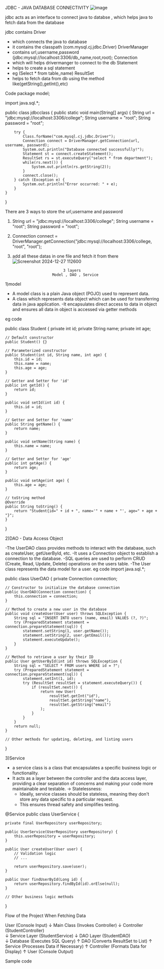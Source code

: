 JDBC - JAVA DATABASE CONNECTIVITY
![image](https://github.com/user-attachments/assets/61ea53de-c51c-4be6-ba48-aa0934641850)

jdbc acts as an interface to connect java to databse , which helps java to fetch data from the database


jdbc contains 
Driver 
- which connects the java to database
- it contains the classpath (com.mysql.cj.jdbc.Driver)
DriverManager
- contains url,username,password (jdbc:mysql://localhost:3306/db_name,root,root);
Connection
- which will helps drivermanger to connect to the db
Statement
- helps to create a sql statement
- eg (Select * from table_name)
ResultSet
- helps to fetch data from db using the method like(getString(),getInt(),etc)

Code
package model;

import java.sql.*;

public class jdbcclass {
    public static void main(String[] args) {
        String url = "jdbc:mysql://localhost:3306/college";
        String username = "root";
        String password = "root";

        try {
            Class.forName("com.mysql.cj.jdbc.Driver");
            Connection connect = DriverManager.getConnection(url, username, password);
            System.out.println("Database connected successfully!");
            Statement st = connect.createStatement();
            ResultSet rs = st.executeQuery("select * from department");
            while(rs.next()) {
            	System.out.println(rs.getString(2));
            }
            connect.close();
        } catch (Exception e) {
            System.out.println("Error occurred: " + e);
        }
    }
}

There are 3 ways to store the url,username and password
1)  String url = "jdbc:mysql://localhost:3306/college";
        String username = "root";
        String password = "root";
2) Connection connect = DriverManager.getConnection("jdbc:mysql://localhost:3306/college, "root", "root");
3) add all these datas in one file and fetch it from there
   ![Screenshot 2024-12-27 112600](https://github.com/user-attachments/assets/832277df-e46a-44fe-b07e-8e773ab60dd8)

                              3 layers
                         Model , DAO , Service
   
1)model


- A model class is a plain Java object (POJO) used to represent data. 
- A class which represents data object which can be used for transferring data in java application. 
-It encapsulates direct access to data in object and ensures all data in object is accessed via getter methods

eg code

public class Student {
    private int id;
    private String name;
    private int age;

    // Default constructor
    public Student() {}

    // Parameterized constructor
    public Student(int id, String name, int age) {
        this.id = id;
        this.name = name;
        this.age = age;
    }

    // Getter and Setter for 'id'
    public int getId() {
        return id;
    }

    public void setId(int id) {
        this.id = id;
    }

    // Getter and Setter for 'name'
    public String getName() {
        return name;
    }

    public void setName(String name) {
        this.name = name;
    }

    // Getter and Setter for 'age'
    public int getAge() {
        return age;
    }

    public void setAge(int age) {
        this.age = age;
    }

    // toString method
    @Override
    public String toString() {
        return "Student{id=" + id + ", name='" + name + "', age=" + age + "}";
    }
}



2)DAO  - Data Access Object


-The UserDAO class provides methods to interact with the database, such as createUser, getUserById, etc.
-It uses a Connection object to establish a connection to the database.
-SQL queries are used to perform CRUD (Create, Read, Update, Delete) operations on the users table.
-The User class represents the data model for a user.
eg code
import java.sql.*;

public class UserDAO {
    private Connection connection;

    // Constructor to initialize the database connection
    public UserDAO(Connection connection) {
        this.connection = connection;
    }

    // Method to create a new user in the database
    public void createUser(User user) throws SQLException {
        String sql = "INSERT INTO users (name, email) VALUES (?, ?)";
        try (PreparedStatement statement = connection.prepareStatement(sql)) {
            statement.setString(1, user.getName());
            statement.setString(2, user.getEmail());
            statement.executeUpdate();
        }
    }

    // Method to retrieve a user by their ID
    public User getUserById(int id) throws SQLException {
        String sql = "SELECT * FROM users WHERE id = ?";
        try (PreparedStatement statement = connection.prepareStatement(sql)) {
            statement.setInt(1, id);
            try (ResultSet resultSet = statement.executeQuery()) {
                if (resultSet.next()) {
                    return new User(
                        resultSet.getInt("id"),
                        resultSet.getString("name"),
                        resultSet.getString("email")
                    );
                }
            }
        }
        return null;
    }

    // Other methods for updating, deleting, and listing users
}



3)Service
- a service class is a class that encapsulates a specific business logic or functionality.
-  It acts as a layer between the controller and the data access layer, providing a clear separation of concerns and making your code more maintainable and testable.
-> Statelessness:
      - Ideally, service classes should be stateless, meaning they don't store any data specific to a particular request.
      - This ensures thread safety and simplifies testing.


@Service
public class UserService {

    private final UserRepository userRepository;

    public UserService(UserRepository userRepository) {
        this.userRepository = userRepository;
    }

    public User createUser(User user) {
        // Validation logic
        // ...

        return userRepository.save(user);
    }

    public User findUserById(Long id) {
        return userRepository.findById(id).orElse(null);
    }

    // Other business logic methods
}


Flow of the Project When Fetching Data

User (Console Input)
   ↓
Main Class (Invokes Controller)
   ↓
Controller (StudentController)  
   ↓
Service Layer (StudentService)
   ↓
DAO Layer (StudentDAO)  
   ↓
Database (Executes SQL Query)
   ↑
DAO (Converts ResultSet to List<Student>)
   ↑
Service (Processes Data if Necessary)
   ↑
Controller (Formats Data for Display)
   ↑
User (Console Output) 


Sample code






